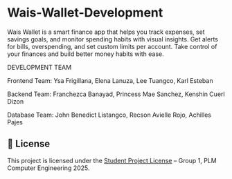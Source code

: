 # Wais-Wallet-Development
Wais Wallet is a smart finance app that helps you track expenses, set savings goals, and monitor spending habits with visual insights. Get alerts for bills, overspending, and set custom limits per account. Take control of your finances and build better money habits with ease.

DEVELOPMENT TEAM

Frontend Team:
Ysa Frigillana,
Elena Lanuza,
Lee Tuangco,
Karl Esteban


Backend Team: 
Franchezca Banayad,
Princess Mae Sanchez,
Kenshin Cuerl Dizon


Database Team:
John Benedict Listangco,
Recson Avielle Rojo,
Achilles Pajes

## 📄 License

This project is licensed under the [Student Project License](./LICENSE) – Group 1, PLM Computer Engineering 2025.

